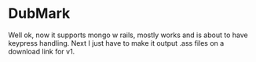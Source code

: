 DubMark
=======
Well ok, now it supports mongo w rails, mostly works and is about to have keypress handling.  Next I just have to make it output .ass files on a download link for v1.

